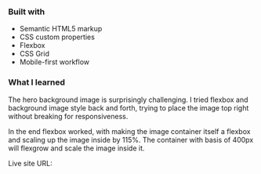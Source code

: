 ### Built with

- Semantic HTML5 markup
- CSS custom properties
- Flexbox
- CSS Grid
- Mobile-first workflow

### What I learned

The hero background image is surprisingly challenging. I tried flexbox and background image style back and forth, trying to place the image top right without breaking for responsiveness.

In the end flexbox worked, with making the image container itself a flexbox and scaling up the image inside by 115%. The container with basis of 400px will flexgrow and scale the image inside it.

Live site URL:
